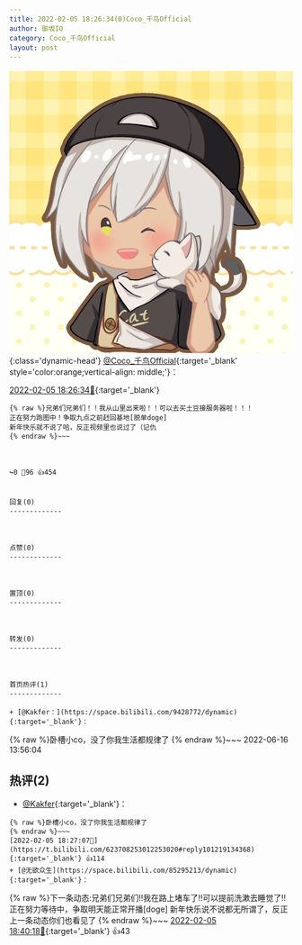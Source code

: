 ```yaml
---
title: 2022-02-05 18:26:34(0)Coco_千鸟Official
author: 御坂IO
category: Coco_千鸟Official
layout: post
---
```


![img](/images/85e485bc0dbd0cde4d15f24d7cffe9704618ad10.jpg){:class='dynamic-head'}
[@Coco_千鸟Official](https://space.bilibili.com/1891728206/dynamic){:target='_blank' style='color:orange;vertical-align: middle;'}：

[2022-02-05 18:26:34🔗](https://t.bilibili.com/623708253012253020){:target='_blank'}

~~~
{% raw %}兄弟们兄弟们！！我从山里出来啦！！可以去买土豆接服务器啦！！！
正在努力跑图中！争取九点之前赶回基地[脱单doge]
新年快乐就不说了哈，反正视频里也说过了（记仇
{% endraw %}~~~



↪️0 💬96 👍454


回复(0)
-------------



点赞(0)
-------------



置顶(0)
-------------



转发(0)
-------------



首页热评(1)
-------------

+ [@Kakfer：](https://space.bilibili.com/9428772/dynamic){:target='_blank'}：
~~~
{% raw %}卧槽小co，没了你我生活都规律了
{% endraw %}~~~
2022-06-16 13:56:04


热评(2)
-------------

+ [@Kakfer](https://space.bilibili.com/9428772/dynamic){:target='_blank'}：
~~~
{% raw %}卧槽小co，没了你我生活都规律了
{% endraw %}~~~
[2022-02-05 18:27:07🔗](https://t.bilibili.com/623708253012253020#reply101219134368){:target='_blank'} 👍114
+ [@无欲众生](https://space.bilibili.com/85295213/dynamic){:target='_blank'}：
~~~
{% raw %}下一条动态:兄弟们兄弟们!!我在路上堵车了!!可以提前洗漱去睡觉了!!
正在努力等待中，争取明天能正常开播[doge]
新年快乐说不说都无所谓了，反正上一条动态你们也看见了
{% endraw %}~~~
[2022-02-05 18:40:18🔗](https://t.bilibili.com/623708253012253020#reply101220615072){:target='_blank'} 👍43


